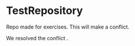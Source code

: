 # TestRepository




Repo made for exercises.
This will make a conflict.

We resolved the conflict .

